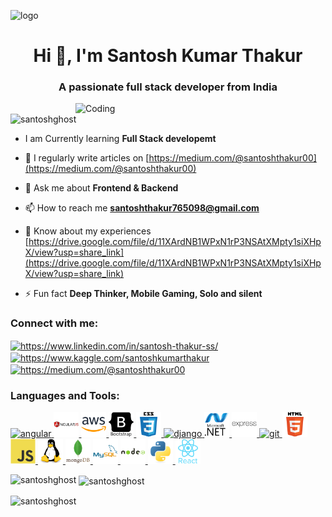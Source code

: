 ![logo](https://github.com/SantoshGhost/SantoshGhost/blob/main/Blue%20Yellow%20Futuristic%20Virtual%20Technology%20Blog%20Banner.png)
<h1 align="center">Hi 👋, I'm Santosh Kumar Thakur</h1>
<h3 align="center">A passionate full stack developer from India</h3>
<img align="right" alt="Coding" width="400" src="https://th.bing.com/th/id/R.03a4a5f034bf0bafa661fd8a8aabedc8?rik=DgD1qCZJDvQXDg&pid=ImgRaw&r=0">

<p align="left"> <img src="https://komarev.com/ghpvc/?username=santoshghost&label=Profile%20views&color=0e75b6&style=flat" alt="santoshghost" /> </p>

- I am Currently learning **Full Stack developemt**

- 📝 I regularly write articles on [https://medium.com/@santoshthakur00](https://medium.com/@santoshthakur00)

- 💬 Ask me about **Frontend & Backend**

- 📫 How to reach me **santoshthakur765098@gmail.com**

- 📄 Know about my experiences [https://drive.google.com/file/d/11XArdNB1WPxN1rP3NSAtXMpty1siXHpX/view?usp=share_link](https://drive.google.com/file/d/11XArdNB1WPxN1rP3NSAtXMpty1siXHpX/view?usp=share_link)

- ⚡ Fun fact **Deep Thinker, Mobile Gaming, Solo and silent**

<h3 align="left">Connect with me:</h3>
<p align="left">
<a href="https://dev.to/https://www.linkedin.com/in/santosh-thakur-ss/" target="blank"><img align="center" src="https://raw.githubusercontent.com/rahuldkjain/github-profile-readme-generator/master/src/images/icons/Social/devto.svg" alt="https://www.linkedin.com/in/santosh-thakur-ss/" height="30" width="40" /></a>
<a href="https://kaggle.com/https://www.kaggle.com/santoshkumarthakur" target="blank"><img align="center" src="https://raw.githubusercontent.com/rahuldkjain/github-profile-readme-generator/master/src/images/icons/Social/kaggle.svg" alt="https://www.kaggle.com/santoshkumarthakur" height="30" width="40" /></a>
<a href="https://medium.com/https://medium.com/@santoshthakur00" target="blank"><img align="center" src="https://raw.githubusercontent.com/rahuldkjain/github-profile-readme-generator/master/src/images/icons/Social/medium.svg" alt="https://medium.com/@santoshthakur00" height="30" width="40" /></a>
</p>

<h3 align="left">Languages and Tools:</h3>
<p align="left"> <a href="https://angular.io" target="_blank" rel="noreferrer"> <img src="https://angular.io/assets/images/logos/angular/angular.svg" alt="angular" width="40" height="40"/> </a> <a href="https://angular.io" target="_blank" rel="noreferrer"> <img src="https://raw.githubusercontent.com/devicons/devicon/master/icons/angularjs/angularjs-original-wordmark.svg" alt="angularjs" width="40" height="40"/> </a> <a href="https://aws.amazon.com" target="_blank" rel="noreferrer"> <img src="https://raw.githubusercontent.com/devicons/devicon/master/icons/amazonwebservices/amazonwebservices-original-wordmark.svg" alt="aws" width="40" height="40"/> </a> <a href="https://getbootstrap.com" target="_blank" rel="noreferrer"> <img src="https://raw.githubusercontent.com/devicons/devicon/master/icons/bootstrap/bootstrap-plain-wordmark.svg" alt="bootstrap" width="40" height="40"/> </a> <a href="https://www.w3schools.com/css/" target="_blank" rel="noreferrer"> <img src="https://raw.githubusercontent.com/devicons/devicon/master/icons/css3/css3-original-wordmark.svg" alt="css3" width="40" height="40"/> </a> <a href="https://www.djangoproject.com/" target="_blank" rel="noreferrer"> <img src="https://cdn.worldvectorlogo.com/logos/django.svg" alt="django" width="40" height="40"/> </a> <a href="https://dotnet.microsoft.com/" target="_blank" rel="noreferrer"> <img src="https://raw.githubusercontent.com/devicons/devicon/master/icons/dot-net/dot-net-original-wordmark.svg" alt="dotnet" width="40" height="40"/> </a> <a href="https://expressjs.com" target="_blank" rel="noreferrer"> <img src="https://raw.githubusercontent.com/devicons/devicon/master/icons/express/express-original-wordmark.svg" alt="express" width="40" height="40"/> </a> <a href="https://git-scm.com/" target="_blank" rel="noreferrer"> <img src="https://www.vectorlogo.zone/logos/git-scm/git-scm-icon.svg" alt="git" width="40" height="40"/> </a> <a href="https://www.w3.org/html/" target="_blank" rel="noreferrer"> <img src="https://raw.githubusercontent.com/devicons/devicon/master/icons/html5/html5-original-wordmark.svg" alt="html5" width="40" height="40"/> </a> <a href="https://developer.mozilla.org/en-US/docs/Web/JavaScript" target="_blank" rel="noreferrer"> <img src="https://raw.githubusercontent.com/devicons/devicon/master/icons/javascript/javascript-original.svg" alt="javascript" width="40" height="40"/> </a> <a href="https://www.linux.org/" target="_blank" rel="noreferrer"> <img src="https://raw.githubusercontent.com/devicons/devicon/master/icons/linux/linux-original.svg" alt="linux" width="40" height="40"/> </a> <a href="https://www.mongodb.com/" target="_blank" rel="noreferrer"> <img src="https://raw.githubusercontent.com/devicons/devicon/master/icons/mongodb/mongodb-original-wordmark.svg" alt="mongodb" width="40" height="40"/> </a> <a href="https://www.mysql.com/" target="_blank" rel="noreferrer"> <img src="https://raw.githubusercontent.com/devicons/devicon/master/icons/mysql/mysql-original-wordmark.svg" alt="mysql" width="40" height="40"/> </a> <a href="https://nodejs.org" target="_blank" rel="noreferrer"> <img src="https://raw.githubusercontent.com/devicons/devicon/master/icons/nodejs/nodejs-original-wordmark.svg" alt="nodejs" width="40" height="40"/> </a> <a href="https://www.python.org" target="_blank" rel="noreferrer"> <img src="https://raw.githubusercontent.com/devicons/devicon/master/icons/python/python-original.svg" alt="python" width="40" height="40"/> </a> <a href="https://reactjs.org/" target="_blank" rel="noreferrer"> <img src="https://raw.githubusercontent.com/devicons/devicon/master/icons/react/react-original-wordmark.svg" alt="react" width="40" height="40"/> </a> </p>

<p><img align="left" src="https://github-readme-stats.vercel.app/api/top-langs?username=santoshghost&show_icons=true&locale=en&layout=compact" alt="santoshghost" /></p>

<p>&nbsp;<img align="center" src="https://github-readme-stats.vercel.app/api?username=santoshghost&show_icons=true&locale=en" alt="santoshghost" /></p>

<p><img align="center" src="https://github-readme-streak-stats.herokuapp.com/?user=santoshghost&" alt="santoshghost" /></p>
